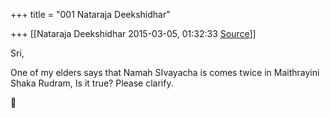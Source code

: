 +++
title = "001 Nataraja Deekshidhar"

+++
[[Nataraja Deekshidhar	2015-03-05, 01:32:33 [Source](https://groups.google.com/g/samskrita/c/JU2_HopIwC8)]]



Sri,

One of my elders says that Namah SIvayacha is comes twice in Maithrayini Shaka Rudram, Is it true? Please clarify.



